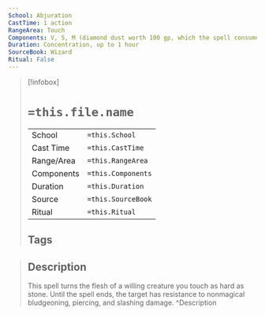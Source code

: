 ```yaml
---
School: Abjuration
CastTime: 1 action
RangeArea: Touch
Components: V, S, M (diamond dust worth 100 gp, which the spell consumes)
Duration: Concentration, up to 1 hour
SourceBook: Wizard
Ritual: False
---
```

> [!infobox]
>
> # `=this.file.name`
> |            |                    |
> | ---------- | ------------------ |
> | School     | `=this.School`     |
> | Cast Time  | `=this.CastTime`   |
> | Range/Area | `=this.RangeArea`  |
> | Components | `=this.Components` |
> | Duration   | `=this.Duration`   |
> | Source     | `=this.SourceBook` |
> | Ritual     | `=this.Ritual`     |
>## Tags
>

> ## Description
> This spell turns the flesh of a willing creature you touch as hard as stone. Until the spell ends, the target has resistance to nonmagical bludgeoning, piercing, and slashing damage.
> ^Description